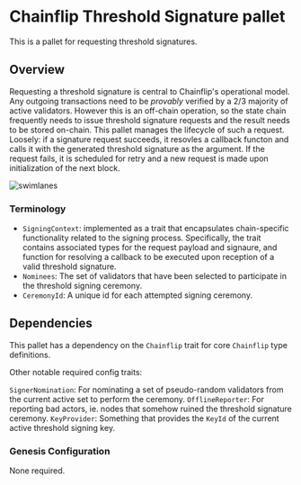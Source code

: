 # Chainflip Threshold Signature pallet

This is a pallet for requesting threshold signatures.

## Overview

Requesting a threshold signature is central to Chainflip's operational model. Any outgoing transactions need to be
*provably* verified by a 2/3 majority of active validators. However this is an off-chain operation, so the state chain
frequently needs to issue threshold signature requests and the result needs to be stored on-chain. This pallet manages
the lifecycle of such a request. Loosely: if a signature request succeeds, it resovles a callback functon and calls it
with the generated threshold signature as the argument. If the request fails, it is scheduled for retry and a new
request is made upon initialization of the next block.

![swimlanes](https://swimlanes.io/u/1s-nyDuYQ)

### Terminology

- `SigningContext`: implemented as a trait that encapsulates chain-specific functionality related to the signing
  process. Specifically, the trait contains associated types for the request payload and signaure, and function for
  resolving a callback to be executed upon reception of a valid threshold signature.
- `Nominees`: The set of validators that have been selected to participate in the threshold signing ceremony.
- `CeremonyId`: A unique id for each attempted signing ceremony.

## Dependencies

This pallet has a dependency on the `Chainflip` trait for core `Chainflip` type definitions.

Other notable required config traits:

`SignerNomination`: For nominating a set of pseudo-random validators from the current active set to perform the ceremony.
`OfflineReporter`: For reporting bad actors, ie. nodes that somehow ruined the threshold signature ceremony.
`KeyProvider`: Something that provides the `KeyId` of the current active threshold signing key.

### Genesis Configuration

None required.
